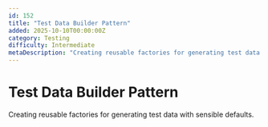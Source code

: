 ```yaml
---
id: 152
title: "Test Data Builder Pattern"
added: 2025-10-10T00:00:00Z
category: Testing
difficulty: Intermediate
metaDescription: "Creating reusable factories for generating test data with sensible defaults."
---
```


# Test Data Builder Pattern

Creating reusable factories for generating test data with sensible defaults.
